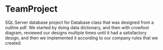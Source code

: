 # TeamProject
SQL Server database project for Database class that was designed from a outline pdf. We started by doing data dictionary, and then with crowfoot diagram, reviewed our designs multiple times until it had a satisfactory design, and then we implemented it according to our company rules that we created. 

